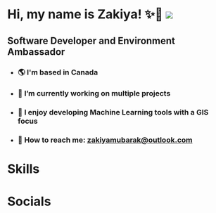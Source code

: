 # Hi, my name is Zakiya! ✨🌙  ![](https://i.pinimg.com/originals/d6/af/c7/d6afc7ce9d9e64447bfdd4a368b8db18.gif)

## Software Developer and Environment Ambassador
  - ### 🌎 I'm based in Canada
  - ### 🔨 I’m currently working on multiple projects
  - ### 🌴 I enjoy developing Machine Learning tools with a GIS focus
  - ### 📩 How to reach me: zakiyamubarak@outlook.com
# Skills

# Socials
